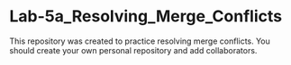# Lab-5a_Resolving_Merge_Conflicts
This repository was created to practice resolving merge conflicts.
You should create your own personal repository and add collaborators.
